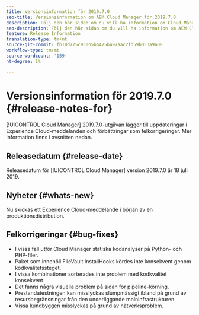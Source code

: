 ```yaml
---
title: Versionsinformation för 2019.7.0
seo-title: Versionsinformation om AEM Cloud Manager för 2019.7.0
description: Följ den här sidan om du vill ha information om Cloud Manager version 2019.7.0.
seo-description: Följ den här sidan om du vill ha information om AEM Cloud Manager version 2019.7.0.
feature: Release Information
translation-type: tm+mt
source-git-commit: fb10d775c930b5bb475b497aac2fd59b053a9a00
workflow-type: tm+mt
source-wordcount: '159'
ht-degree: 1%

---
```


# Versionsinformation för 2019.7.0 {#release-notes-for}

[!UICONTROL Cloud Manager] 2019.7.0-utgåvan lägger till uppdateringar i Experience Cloud-meddelanden och förbättringar som felkorrigeringar. Mer information finns i avsnitten nedan.

## Releasedatum {#release-date}

Releasedatum för [!UICONTROL Cloud Manager] version 2019.7.0 är 18 juli 2019.

## Nyheter {#whats-new}

Nu skickas ett Experience Cloud-meddelande i början av en produktionsdistribution.

## Felkorrigeringar {#bug-fixes}

* I vissa fall utför Cloud Manager statiska kodanalyser på Python- och PHP-filer.
* Paket som innehöll FileVault InstallHooks kördes inte konsekvent genom kodkvalitetssteget.
* I vissa kombinationer sorterades inte problem med kodkvalitet konsekvent.
* Det fanns några visuella problem på sidan för pipeline-körning.
* Prestandatestningen kan misslyckas slumpmässigt ibland på grund av resursbegränsningar från den underliggande molninfrastrukturen.
* Vissa kundbyggen misslyckas på grund av nätverksproblem.